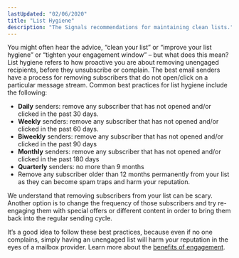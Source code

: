 ```yaml
---
lastUpdated: "02/06/2020"
title: "List Hygiene"
description: "The Signals recommendations for maintaining clean lists."
---
```


You might often hear the advice, “clean your list” or “improve your list hygiene” or “tighten your engagement window” – but what does this mean? List hygiene refers to how proactive you are about removing unengaged recipients, before they unsubscribe or complain. The best email senders have a process for removing subscribers that do not open/click on a particular message stream. Common best practices for list hygiene include the following: 

* **Daily** senders: remove any subscriber that has not opened and/or clicked in the past 30 days.
* **Weekly** senders: remove any subscriber that has not opened and/or clicked in the past 60 days.
* **Biweekly** senders: remove any subscriber that has not opened and/or clicked in the past 90 days
* **Monthly** senders: remove any subscriber that has not opened and/or clicked in the past 180 days
* **Quarterly** senders: no more than 9 months
* Remove any subscriber older than 12 months permanently from your list as they can become spam traps and harm your reputation.

We understand that removing subscribers from your list can be scary. Another option is to change the frequency of those subscribers and try re-engaging them with special offers or different content in order to bring them back into the regular sending cycle.

It’s a good idea to follow these best practices, because even if no one complains, simply having an unengaged list will harm your reputation in the eyes of a mailbox provider. Learn more about the [benefits of engagement](https://www.sparkpost.com/blog/higher-email-engagement/).
